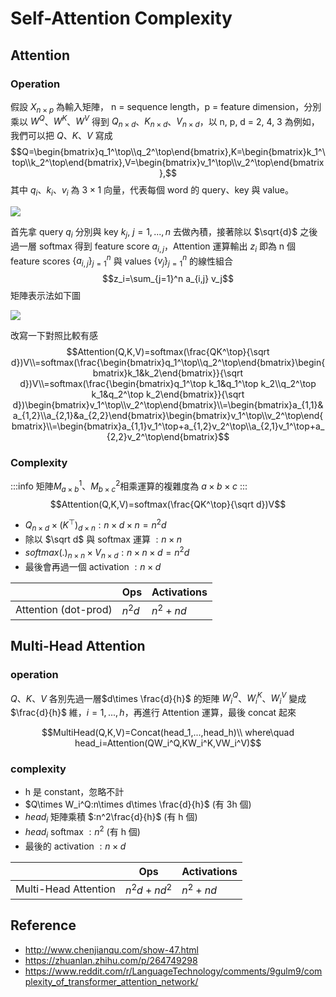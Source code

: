 # Self-Attention Complexity

## Attention

### Operation

假設 $X_{n\times p}$ 為輸入矩陣， n = sequence length，p = feature dimension，分別乘以 $W^Q$、$W^K$、$W^V$ 得到 $Q_{n\times d}$、$K_{n\times d}$、$V_{n\times d}$，以 n, p, d = 2, 4, 3 為例如，我們可以把 $Q$、$K$、$V$ 寫成
$$Q=\begin{bmatrix}q_1^\top\\q_2^\top\end{bmatrix},K=\begin{bmatrix}k_1^\top\\k_2^\top\end{bmatrix},V=\begin{bmatrix}v_1^\top\\v_2^\top\end{bmatrix},$$
其中 $q_i$、$k_i$、$v_i$ 為 $3\times 1$ 向量，代表每個 word 的 query、key 與 value。

![](https://i.imgur.com/bRfWXOn.png)

首先拿 query $q_i$ 分別與 key $k_j$, $j=1,...,n$ 去做內積，接著除以 $\sqrt{d}$ 之後過一層 softmax 得到 feature score $a_{i,j}$，Attention 運算輸出 $z_i$ 即為 n 個 feature scores $\{a_{i,j}\}_{j=1}^n$ 與 values $\{v_j\}_{j=1}^n$ 的線性組合
$$z_i=\sum_{j=1}^n a_{i,j} v_j$$
矩陣表示法如下圖

![](https://i.imgur.com/jZV5uk5.png)

改寫一下對照比較有感
$$Attention(Q,K,V)=softmax(\frac{QK^\top}{\sqrt d})V\\=softmax(\frac{\begin{bmatrix}q_1^\top\\q_2^\top\end{bmatrix}\begin{bmatrix}k_1&k_2\end{bmatrix}}{\sqrt d})V\\=softmax(\frac{\begin{bmatrix}q_1^\top k_1&q_1^\top k_2\\q_2^\top k_1&q_2^\top k_2\end{bmatrix}}{\sqrt d})\begin{bmatrix}v_1^\top\\v_2^\top\end{bmatrix}\\=\begin{bmatrix}a_{1,1}&a_{1,2}\\a_{2,1}&a_{2,2}\end{bmatrix}\begin{bmatrix}v_1^\top\\v_2^\top\end{bmatrix}\\=\begin{bmatrix}a_{1,1}v_1^\top+a_{1,2}v_2^\top\\a_{2,1}v_1^\top+a_{2,2}v_2^\top\end{bmatrix}$$

### Complexity

:::info
矩陣$M^1_{a\times b}$、$M^2_{b\times c}$相乘運算的複雜度為 $a\times b\times c$
:::
$$Attention(Q,K,V)=softmax(\frac{QK^\top}{\sqrt d})V$$

- $Q_{n\times d}\times(K^\top)_{d\times n}:n\times d\times n=n^2d$
- 除以 $\sqrt d$ 與 softmax 運算 $:n\times n$
- $softmax(.)_{n\times n}\times V_{n\times d}:n\times n\times d=n^2d$
- 最後會再過一個 activation $:n\times d$

|                      | Ops    | Activations |
| -------------------- | ------ | ----------- |
| Attention (dot-prod) | $n^2d$ | $n^2+nd$    |

## Multi-Head Attention

### operation

$Q$、$K$、$V$ 各別先過一層$d\times \frac{d}{h}$ 的矩陣 $W_i^Q$、$W_i^K$、$W_i^V$ 變成 $\frac{d}{h}$ 維，$i=1,...,h$，再進行 Attention 運算，最後 concat 起來

$$MultiHead(Q,K,V)=Concat(head_1,...,head_h)\\
where\quad head_i=Attention(QW_i^Q,KW_i^K,VW_i^V)$$

### complexity

- h 是 constant，忽略不計
- $Q\times W_i^Q:n\times d\times \frac{d}{h}$ (有 3h 個)
- $head_i$ 矩陣乘積 $:n^2\frac{d}{h}$ (有 h 個)
- $head_i$ softmax $:n^2$ (有 h 個)
- 最後的 activation $:n\times d$

|                      | Ops         | Activations |
| -------------------- | ----------- | ----------- |
| Multi-Head Attention | $n^2d+nd^2$ | $n^2+nd$    |

## Reference

- <http://www.chenjianqu.com/show-47.html>
- <https://zhuanlan.zhihu.com/p/264749298>
- <https://www.reddit.com/r/LanguageTechnology/comments/9gulm9/complexity_of_transformer_attention_network/>
